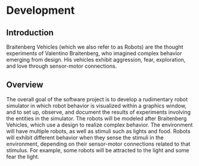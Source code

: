 
# Development
## Introduction
Braitenberg Vehicles (which we also refer to as Robots) are the thought experiments of Valentino Braitenberg, who imagined complex behavior emerging from design. His vehicles exhibit aggression, fear, exploration, and love through sensor-motor connections. 

## Overview
The overall goal of the software project is to develop a rudimentary robot simulator in which robot behavior is visualized within a graphics window, and to set up, observe, and document the results of experiments involving the entities in the simulator. The robots will be modeled after Braitenberg Vehicles, which use a design to realize complex behavior. The environment will have multiple robots, as well as stimuli such as lights and food. Robots will exhibit different behavior when they sense the stimuli in the environment, depending on their sensor-motor connections related to that stimulus. For example, some robots will be attracted to the light and some fear the light.